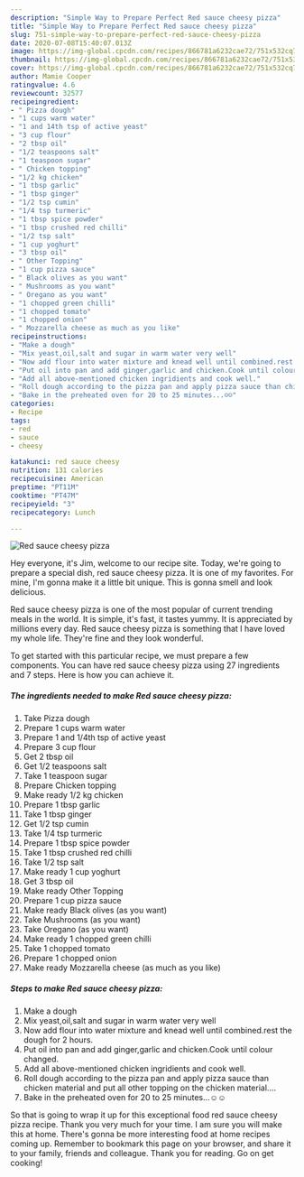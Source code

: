 ```yaml
---
description: "Simple Way to Prepare Perfect Red sauce cheesy pizza"
title: "Simple Way to Prepare Perfect Red sauce cheesy pizza"
slug: 751-simple-way-to-prepare-perfect-red-sauce-cheesy-pizza
date: 2020-07-08T15:40:07.013Z
image: https://img-global.cpcdn.com/recipes/866781a6232cae72/751x532cq70/red-sauce-cheesy-pizza-recipe-main-photo.jpg
thumbnail: https://img-global.cpcdn.com/recipes/866781a6232cae72/751x532cq70/red-sauce-cheesy-pizza-recipe-main-photo.jpg
cover: https://img-global.cpcdn.com/recipes/866781a6232cae72/751x532cq70/red-sauce-cheesy-pizza-recipe-main-photo.jpg
author: Mamie Cooper
ratingvalue: 4.6
reviewcount: 32577
recipeingredient:
- " Pizza dough"
- "1 cups warm water"
- "1 and 14th tsp of active yeast"
- "3 cup flour"
- "2 tbsp oil"
- "1/2 teaspoons salt"
- "1 teaspoon sugar"
- " Chicken topping"
- "1/2 kg chicken"
- "1 tbsp garlic"
- "1 tbsp ginger"
- "1/2 tsp cumin"
- "1/4 tsp turmeric"
- "1 tbsp spice powder"
- "1 tbsp crushed red chilli"
- "1/2 tsp salt"
- "1 cup yoghurt"
- "3 tbsp oil"
- " Other Topping"
- "1 cup pizza sauce"
- " Black olives as you want"
- " Mushrooms as you want"
- " Oregano as you want"
- "1 chopped green chilli"
- "1 chopped tomato"
- "1 chopped onion"
- " Mozzarella cheese as much as you like"
recipeinstructions:
- "Make a dough"
- "Mix yeast,oil,salt and sugar in warm water very well"
- "Now add flour into water mixture and knead well until combined.rest the dough for 2 hours."
- "Put oil into pan and add ginger,garlic and chicken.Cook until colour changed."
- "Add all above-mentioned chicken ingridients and cook well."
- "Roll dough according to the pizza pan and apply pizza sauce than chicken material and put all other topping on the chicken material...."
- "Bake in the preheated oven for 20 to 25 minutes...☺☺"
categories:
- Recipe
tags:
- red
- sauce
- cheesy

katakunci: red sauce cheesy 
nutrition: 131 calories
recipecuisine: American
preptime: "PT11M"
cooktime: "PT47M"
recipeyield: "3"
recipecategory: Lunch

---
```



![Red sauce cheesy pizza](https://img-global.cpcdn.com/recipes/866781a6232cae72/751x532cq70/red-sauce-cheesy-pizza-recipe-main-photo.jpg)

Hey everyone, it's Jim, welcome to our recipe site. Today, we're going to prepare a special dish, red sauce cheesy pizza. It is one of my favorites. For mine, I'm gonna make it a little bit unique. This is gonna smell and look delicious.



Red sauce cheesy pizza is one of the most popular of current trending meals in the world. It is simple, it's fast, it tastes yummy. It is appreciated by millions every day. Red sauce cheesy pizza is something that I have loved my whole life. They're fine and they look wonderful.


To get started with this particular recipe, we must prepare a few components. You can have red sauce cheesy pizza using 27 ingredients and 7 steps. Here is how you can achieve it.

<!--inarticleads1-->

##### The ingredients needed to make Red sauce cheesy pizza:

1. Take  Pizza dough
1. Prepare 1 cups warm water
1. Prepare 1 and 1/4th tsp of active yeast
1. Prepare 3 cup flour
1. Get 2 tbsp oil
1. Get 1/2 teaspoons salt
1. Take 1 teaspoon sugar
1. Prepare  Chicken topping
1. Make ready 1/2 kg chicken
1. Prepare 1 tbsp garlic
1. Take 1 tbsp ginger
1. Get 1/2 tsp cumin
1. Take 1/4 tsp turmeric
1. Prepare 1 tbsp spice powder
1. Take 1 tbsp crushed red chilli
1. Take 1/2 tsp salt
1. Make ready 1 cup yoghurt
1. Get 3 tbsp oil
1. Make ready  Other Topping
1. Prepare 1 cup pizza sauce
1. Make ready  Black olives (as you want)
1. Take  Mushrooms (as you want)
1. Take  Oregano (as you want)
1. Make ready 1 chopped green chilli
1. Take 1 chopped tomato
1. Prepare 1 chopped onion
1. Make ready  Mozzarella cheese (as much as you like)




<!--inarticleads2-->

##### Steps to make Red sauce cheesy pizza:

1. Make a dough
1. Mix yeast,oil,salt and sugar in warm water very well
1. Now add flour into water mixture and knead well until combined.rest the dough for 2 hours.
1. Put oil into pan and add ginger,garlic and chicken.Cook until colour changed.
1. Add all above-mentioned chicken ingridients and cook well.
1. Roll dough according to the pizza pan and apply pizza sauce than chicken material and put all other topping on the chicken material....
1. Bake in the preheated oven for 20 to 25 minutes...☺☺




So that is going to wrap it up for this exceptional food red sauce cheesy pizza recipe. Thank you very much for your time. I am sure you will make this at home. There's gonna be more interesting food at home recipes coming up. Remember to bookmark this page on your browser, and share it to your family, friends and colleague. Thank you for reading. Go on get cooking!
